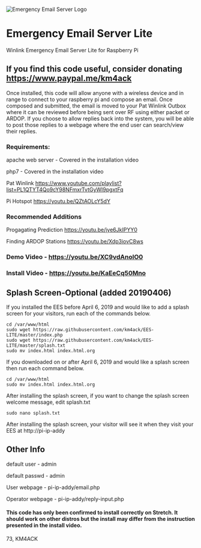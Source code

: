 ![Emergency Email Server Logo](https://github.com/km4ack/EES-LITE/blob/master/ees-lite-logo1.png)
# Emergency Email Server Lite 

Winlink Emergency Email Server Lite for Raspberry Pi

## If you find this code useful, consider donating https://www.paypal.me/km4ack

Once installed, this code will allow anyone with a wireless device and in range to connect to your raspberry pi and compose an email. Once composed and submitted, the email is moved to your Pat Winlink Outbox where it can be reviewed before being sent over RF using either packet or ARDOP. If you choose to allow replies back into the system, you will be able to post those replies to a webpage where the end user can search/view their replies.

### Requirements:

apache web server - Covered in the installation video

php7 - Covered in the installation video

Pat Winlink https://www.youtube.com/playlist?list=PL1QTYT4Qo9cY98NFmxrTvtGyWI9pgxtFq

Pi Hotspot https://youtu.be/QZtAOLcY5dY

### Recommended Additions

Progagating Prediction https://youtu.be/jye6JkIPYY0

Finding ARDOP Stations https://youtu.be/Xdp3iovC8ws

### Demo Video - https://youtu.be/XC9vdAnolO0

### Install Video - https://youtu.be/KaEeCq50Mno

## Splash Screen-Optional (added 20190406)
If you installed the EES before April 6, 2019 and would like to add a splash screen for your visitors, run each of the commands below.

    cd /var/www/html
    sudo wget https://raw.githubusercontent.com/km4ack/EES-LITE/master/index.php
    sudo wget https://raw.githubusercontent.com/km4ack/EES-LITE/master/splash.txt
    sudo mv index.html index.html.org
    
If you downloaded on or after April 6, 2019 and would like a splash screen then run each command below.

    cd /var/www/html
    sudo mv index.html index.html.org

After installing the splash screen, if you want to change the splash screen welcome message, edit splash.txt

    sudo nano splash.txt
    
After installing the splash screen, your visitor will see it when they visit your EES at http://pi-ip-addy

## Other Info
default user - admin

default passwd - admin

User webpage - pi-ip-addy/email.php
  
Operator webpage - pi-ip-addy/reply-input.php

#### This code has only been confirmed to install correctly on Stretch. It should work on other distros but the install may differ from the instruction presented in the install video.

73, KM4ACK
